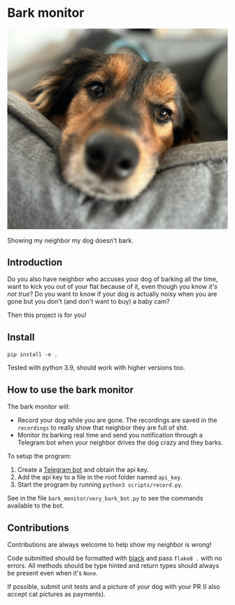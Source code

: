 # Bark monitor

![](images/watson.jpg)

Showing my neighbor my dog doesn't bark.

## Introduction

Do you also have neighbor who accuses your dog of barking all the time, want to kick you out of your flat because of it, even though you know _it's not true_?
Do you want to know if your dog is actually noisy when you are gone but you don't (and don't want to buy) a baby cam?

Then this project is for you!

## Install

`pip install -e .`

Tested with python 3.9, should work with higher versions too.

## How to use the bark monitor

The bark monitor will:

* Record your dog while you are gone.
  The recordings are saved in the `recordings` to really show that neighbor they are full of shit.
* Monitor its barking real time and send you notification through a Telegram bot when your neighbor drives the dog crazy and they barks.

To setup the program:

1. Create a [Telegram bot](https://www.rowy.io/blog/create-telegram-bot) and obtain the api key.
2. Add the api key to a file in the root folder named `api_key`.
3. Start the program by running `python3 scripts/record.py`.

See in the file `bark_monitor/very_bark_bot.py` to see the commands available to the bot.

## Contributions

Contributions are always welcome to help show my neighbor is wrong!

Code submitted should be formatted with [black](https://pypi.org/project/black/) and pass `flake8 .` with no errors.
All methods should be type hinted and return types should always be present even when it's `None`.

If possible, submit unit tests and a picture of your dog with your PR (I also accept cat pictures as payments).
